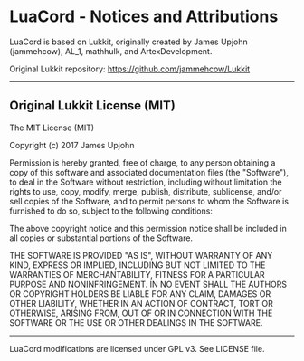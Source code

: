 # LuaCord - Notices and Attributions

LuaCord is based on Lukkit, originally created by James Upjohn (jammehcow), AL_1, mathhulk, and ArtexDevelopment.

Original Lukkit repository: https://github.com/jammehcow/Lukkit

---

## Original Lukkit License (MIT)

The MIT License (MIT)

Copyright (c) 2017 James Upjohn

Permission is hereby granted, free of charge, to any person obtaining a copy
of this software and associated documentation files (the "Software"), to deal
in the Software without restriction, including without limitation the rights
to use, copy, modify, merge, publish, distribute, sublicense, and/or sell
copies of the Software, and to permit persons to whom the Software is
furnished to do so, subject to the following conditions:

The above copyright notice and this permission notice shall be included in
all copies or substantial portions of the Software.

THE SOFTWARE IS PROVIDED "AS IS", WITHOUT WARRANTY OF ANY KIND, EXPRESS OR
IMPLIED, INCLUDING BUT NOT LIMITED TO THE WARRANTIES OF MERCHANTABILITY,
FITNESS FOR A PARTICULAR PURPOSE AND NONINFRINGEMENT. IN NO EVENT SHALL THE
AUTHORS OR COPYRIGHT HOLDERS BE LIABLE FOR ANY CLAIM, DAMAGES OR OTHER
LIABILITY, WHETHER IN AN ACTION OF CONTRACT, TORT OR OTHERWISE, ARISING FROM,
OUT OF OR IN CONNECTION WITH THE SOFTWARE OR THE USE OR OTHER DEALINGS IN
THE SOFTWARE.

---

LuaCord modifications are licensed under GPL v3. See LICENSE file.